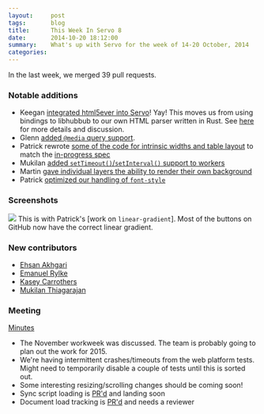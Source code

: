 ```yaml
---
layout:     post
tags:       blog
title:      This Week In Servo 8
date:       2014-10-20 18:12:00
summary:    What's up with Servo for the week of 14-20 October, 2014
categories: 
---
```

In the last week, we merged 39 pull requests.

### Notable additions
 - Keegan [integrated html5ever into Servo](https://github.com/servo/servo/pull/3702)! Yay! This moves us from using bindings to libhubbub to our own HTML parser written in Rust. See [here](http://www.reddit.com/r/rust/comments/2jgdua/servo_is_now_using_html5ever_for_parsing/) for more details and discussion.
 - Glenn [added `@media` query support](https://github.com/servo/servo/pull/3610). 
 - Patrick rewrote [some of the code for intrinsic widths and table layout](https://github.com/servo/servo/pull/3609) to match the [in-progress spec](http://dbaron.org/css/intrinsic/)
 - Mukilan [added `setTimeout()`/`setInterval()` support to workers](https://github.com/servo/servo/pull/3662)
 - Martin [gave individual layers the ability to render their own background](https://github.com/servo/servo/pull/3672)
 - Patrick [optimized our handling of `font-style`](https://github.com/servo/servo/pull/3697)

### Screenshots
[![](http://i.imgur.com/PkW7x78.png)](http://i.imgur.com/PkW7x78.png)
This is with Patrick's [work on `linear-gradient`]. Most of the buttons on GitHub now have the correct linear gradient.

### New contributors
 - [Ehsan Akhgari](https://github.com/ehsan)
 - [Emanuel Rylke](https://github.com/ema-fox)
 - [Kasey Carrothers](https://github.com/kaseyc)
 - [Mukilan Thiagarajan](https://github.com/mukilan)

### Meeting
[Minutes](https://github.com/servo/servo/wiki/Meeting-2014-10-20)

 - The November workweek was discussed. The team is probably going to plan out the work for 2015.
 - We're having intermittent crashes/timeouts from the web platform tests. Might need to temporarily disable a couple of tests until this is sorted out.
 - Some interesting resizing/scrolling changes should be coming soon!
 - Sync script loading is [PR'd](https://github.com/servo/servo/pull/3721) and landing soon
 - Document load tracking is [PR'd](https://github.com/servo/servo/pull/3714) and needs a reviewer
